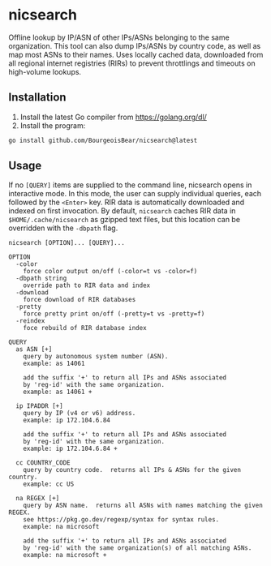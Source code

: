 # nicsearch
Offline lookup by IP/ASN of other IPs/ASNs belonging to the same organization. This tool can also dump IPs/ASNs by country code, as well as map most ASNs to their names.  Uses locally cached data, downloaded from all regional internet registries (RIRs) to prevent throttlings and timeouts on high-volume lookups.

## Installation

1. Install the latest Go compiler from https://golang.org/dl/
2. Install the program:

```sh
go install github.com/BourgeoisBear/nicsearch@latest
```

## Usage

If no `[QUERY]` items are supplied to the command line, nicsearch opens in interactive mode.  In this mode, the user can supply individual queries, each followed by the `<Enter>` key.  RIR data is automatically downloaded and indexed on first invocation.  By default, `nicsearch` caches RIR data in `$HOME/.cache/nicsearch` as gzipped text files, but this location can be overridden with the `-dbpath` flag.

```
nicsearch [OPTION]... [QUERY]...

OPTION
  -color
    force color output on/off (-color=t vs -color=f)
  -dbpath string
    override path to RIR data and index
  -download
    force download of RIR databases
  -pretty
    force pretty print on/off (-pretty=t vs -pretty=f)
  -reindex
    foce rebuild of RIR database index

QUERY
  as ASN [+]
    query by autonomous system number (ASN).
    example: as 14061

    add the suffix '+' to return all IPs and ASNs associated
    by 'reg-id' with the same organization.
    example: as 14061 +

  ip IPADDR [+]
    query by IP (v4 or v6) address.
    example: ip 172.104.6.84

    add the suffix '+' to return all IPs and ASNs associated
    by 'reg-id' with the same organization.
    example: ip 172.104.6.84 +

  cc COUNTRY_CODE
    query by country code.  returns all IPs & ASNs for the given country.
    example: cc US

  na REGEX [+]
    query by ASN name.  returns all ASNs with names matching the given REGEX.
    see https://pkg.go.dev/regexp/syntax for syntax rules.
    example: na microsoft

    add the suffix '+' to return all IPs and ASNs associated
    by 'reg-id' with the same organization(s) of all matching ASNs.
    example: na microsoft +
```
